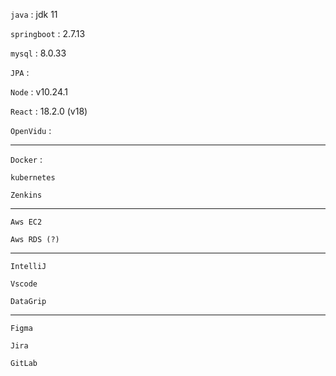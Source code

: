 `java` : jdk 11

`springboot` : 2.7.13

`mysql` : 8.0.33

`JPA` : 

`Node` :  v10.24.1

`React` : 18.2.0 (v18)

`OpenVidu` :

---

`Docker` : 

`kubernetes` 

`Zenkins` 

---

`Aws EC2`

`Aws RDS (?)`

---

`IntelliJ`

`Vscode`

`DataGrip`

---

`Figma`

`Jira`

`GitLab`

